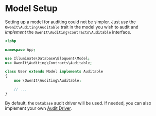 # Model Setup
Setting up a model for auditing could not be simpler.
Just _use_ the `OwenIt\Auditing\Auditable` trait in the model you wish to audit and _implement_ the `OwenIt\Auditing\Contracts\Auditable` interface.

```php
<?php

namespace App;

use Illuminate\Database\Eloquent\Model;
use OwenIt\Auditing\Contracts\Auditable;

class User extends Model implements Auditable
{
    use \OwenIt\Auditing\Auditable;

    // ...
}
```

By default, the `Database` audit driver will be used.
If needed, you can also implement your own [Audit Driver](audit-drivers.md).
